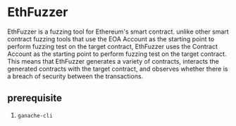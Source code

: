 # EthFuzzer
EthFuzzer is a fuzzing tool for Ethereum's smart contract. unlike other smart contract fuzzing tools that use the EOA Account as the starting point to perform fuzzing test on the target contract, EthFuzzer uses the Contract Account as the starting point to perform fuzzing test on the target contract. This means that EthFuzzer generates a variety of contracts, interacts the generated contracts with the target contract, and observes whether there is a breach of security between the transactions.

## prerequisite
1. ``ganache-cli``
